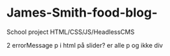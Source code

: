 # James-Smith-food-blog-
School project HTML/CSS/JS/HeadlessCMS

2 errorMessage p i html på slider? er alle p og ikke div